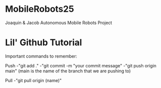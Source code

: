 # MobileRobots25
Joaquin &amp; Jacob Autonomous Mobile Robots Project

# Lil' Github Tutorial
Important commands to remember:

Push
-"git add ."
-"git commit -m "your commit message"
-"git push origin main" (main is the name of the branch that we are pushing to)

Pull
-"git pull origin (name)"
